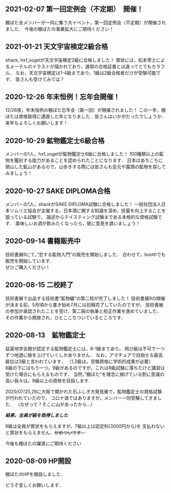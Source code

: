 ## 2021-02-07 第一回定例会（不定期）　開催！
棚ぼた全メンバーが一同に集う大イベント，第一回定例会（不定期）が開催されました．
今後の棚ぼたの事業拡大にご期待ください！

## 2021-01-21 天文宇宙検定2級合格
shack, hxf_vogelが天文宇宙検定2級に合格しました！
賞状には，松本零士によるメーテルのイラストが描かれており，通常の合格証書とは違ってとてもカラフル．
なお，天文宇宙検定は1-4級まであり，1級は2級合格者だけが受験可能です．
皆さんも受けてみては？

## 2020-12-26 年末恒例！忘年会開催！
12/26夜，年末恒例の棚ぼた忘年会（第一回）が開催されました！
この一年，棚ぼたは資格取得に邁進した年となりました．皆さんはいかがだったでしょうか．
来年もよろしくお願いします！

## 2020-10-29 鉱物鑑定士6級合格
メンバーの1人，hxf_vogelが鉱物鑑定士6級に合格しました！
100種類以上の鉱物を鑑別する能力があることを認められたことになります．
日本はあちこちに閉山した鉱山があるので，山歩きする際には皆さんも足元や露頭の鉱物を探してみましょう！

## 2020-10-27 SAKE DIPLOMA合格
メンバーの1人，shackがSAKE DIPLOMA試験に合格しました！
一般社団法人日本ソムリエ協会が主催する，日本酒に関する知識を深め，技量を向上することを狙っている試験で，
論述からテイスティング試験まである本格的な資格試験です．
美味しいお酒が飲みたくなったら，彼に意見を請いましょう！

## 2020-09-14 書籍販売中
技術書展9にて，”恋する鉱物入門”の販売を開始しました．
合わせて，boothでも販売を開始しています．  
ぜひご購入ください！

## 2020-08-15 二校終了
技術書展で出品する技術書”鉱物編”の第二校が完了しました！
技術書展9の開催が決まる前，5月頃から書き始め7月には初稿完了していたのですが，
技術書展の参加が承認されたことを受け，第二稿の執筆と校正作業を進めていました．
その作業から開放され，ひとここちついているところです．

## 2020-08-13　鉱物鑑定士
益富地学会館が認定する鉱物鑑定士には，8-1級まであり，
飛び級は不可で一つずつ地道に級を上げていくしかありません．
なお，アマチュアで目指せる最高級位は3級と言われています．
（1,2級は，受験資格に学術的成果が必要）  
8級の下にはもう一つ，9級があるのですが，これは8級試験に落ちたけど講習は受けた場合にもらえるものです．
当然，”棚ぼた”を理念に掲げている割に意識の高い我々は，9級以上の資格を目指します．

2020/07/25,26に大阪で開かれた石ふしぎ大発見展で，鉱物鑑定士の資格試験が行われていたので，
コロナ渦ではありますが，メンバー一同受験してきました．
（なぜって？そこに山があったから...）

___結果，全員が級を取得しました___

8級は全員が賞状をもらえますが，7級以上は認定料(3000円から)を
支払わないと賞状をもらえません．~~がめついです．~~  

今後も棚ぼたの躍進にご期待ください

## 2020-08-09 HP開設
棚ぼたのHPを開設しました．  

どうぞ宜しくお願いします．
